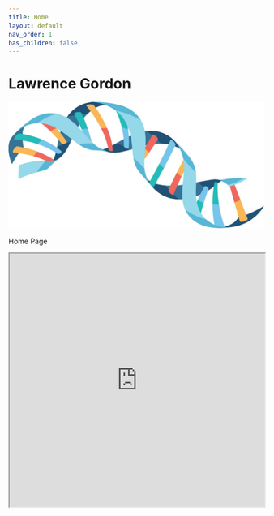 ```yaml
---
title: Home
layout: default
nav_order: 1
has_children: false
---
```


# Lawrence Gordon

![home_page](images/logo.jpg)

Home Page

<iframe
  src="https://jupyterlite.github.io/demo/repl/index.html?kernel=python&toolbar=1"
  width="100%"
  height="500px"
>
</iframe>
